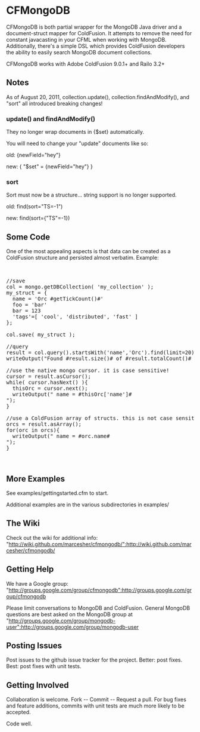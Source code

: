 # CFMongoDB

CFMongoDB is both partial wrapper for the MongoDB Java driver and a document-struct mapper for ColdFusion. It attempts to remove the need for constant javacasting in your CFML when working with MongoDB. Additionally, there's a simple DSL which provides ColdFusion developers the ability to easily search MongoDB document collections.

CFMongoDB works with Adobe ColdFusion 9.0.1+ and Railo 3.2+

## Notes

As of August 20, 2011, collection.update(), collection.findAndModify(), and "sort" all introduced breaking changes! 

### update() and findAndModify()

They no longer wrap documents in {$set} automatically.

You will need to change your "update" documents like so:

old: {newField="hey"}

new: { "$set" = {newField="hey"} }

### sort

Sort must now be a structure... string support is no longer supported.

old:  find(sort="TS=-1")

new: find(sort={"TS"=-1})

## Some Code

One of the most appealing aspects is that data can be created as a ColdFusion structure and persisted almost verbatim. Example:

<pre>
<cfscript>

//save
col = mongo.getDBCollection( 'my_collection' );
my_struct = {
  name = 'Orc #getTickCount()#'
  foo = 'bar'
  bar = 123
  'tags'=[ 'cool', 'distributed', 'fast' ]
};

col.save( my_struct );

//query
result = col.query().startsWith('name','Orc').find(limit=20);
writeOutput("Found #result.size()# of #result.totalCount()# Orcs");

//use the native mongo cursor. it is case sensitive!
cursor = result.asCursor();
while( cursor.hasNext() ){
  thisOrc = cursor.next();
  writeOutput(" name = #thisOrc['name']# <br>");
}

//use a ColdFusion array of structs. this is not case sensitive
orcs = result.asArray();
for(orc in orcs){
  writeOutput(" name = #orc.name# <br>");
}

</cfscript>
</pre>

## More Examples

See examples/gettingstarted.cfm to start.

Additional examples are in the various subdirectories in examples/

## The Wiki

Check out the wiki for additional info: "http://wiki.github.com/marcesher/cfmongodb/":http://wiki.github.com/marcesher/cfmongodb/

## Getting Help

We have a Google group: "http://groups.google.com/group/cfmongodb":http://groups.google.com/group/cfmongodb

Please limit conversations to MongoDB and ColdFusion. General MongoDB questions are best asked on the MongoDB group at "http://groups.google.com/group/mongodb-user":http://groups.google.com/group/mongodb-user

## Posting Issues

Post issues to the github issue tracker for the project. Better: post fixes. Best: post fixes with unit tests. 

## Getting Involved

Collaboration is welcome. Fork -- Commit -- Request a pull. For bug fixes and feature additions, commits with unit tests are much more likely to be accepted.

Code well.

